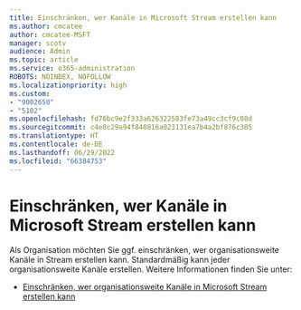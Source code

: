 ```yaml
---
title: Einschränken, wer Kanäle in Microsoft Stream erstellen kann
ms.author: cmcatee
author: cmcatee-MSFT
manager: scotv
audience: Admin
ms.topic: article
ms.service: o365-administration
ROBOTS: NOINDEX, NOFOLLOW
ms.localizationpriority: high
ms.custom:
- "9002650"
- "5102"
ms.openlocfilehash: fd76bc9e2f333a626322583fe73a49cc3cf9c08d
ms.sourcegitcommit: c4e8c29a94f840816a023131ea7b4a2bf876c305
ms.translationtype: HT
ms.contentlocale: de-DE
ms.lasthandoff: 06/29/2022
ms.locfileid: "66384753"
---
```

# <a name="restrict-who-can-create-channels-in-microsoft-stream"></a>Einschränken, wer Kanäle in Microsoft Stream erstellen kann

Als Organisation möchten Sie ggf. einschränken, wer organisationsweite Kanäle in Stream erstellen kann. Standardmäßig kann jeder organisationsweite Kanäle erstellen. Weitere Informationen finden Sie unter:

- [Einschränken, wer organisationsweite Kanäle in Microsoft Stream erstellen kann](https://docs.microsoft.com/stream/restrict-companywide-channels)
